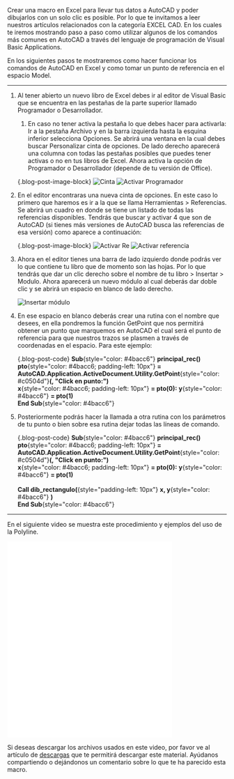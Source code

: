 Crear una macro en Excel para llevar tus datos a AutoCAD y poder dibujarlos con un solo clic es posible. Por lo que te invitamos a leer nuestros artículos relacionados con la categoría EXCEL CAD. En los cuales te iremos mostrando paso a paso como utilizar algunos de los comandos más comunes en AutoCAD a través del lenguaje de programación de Visual Basic Applications.

En los siguientes pasos te mostraremos como hacer funcionar los comandos de AutoCAD en Excel y como tomar un punto de referencia en el espacio Model.

---

1. Al tener abierto un nuevo libro de Excel debes ir al editor de Visual Basic que se encuentra en las pestañas de la parte superior llamado Programador o Desarrollador.
   1. En caso no tener activa la pestaña lo que debes hacer para activarla: Ir a la pestaña Archivo y en la barra izquierda hasta la esquina inferior selecciona Opciones. Se abrirá una ventana en la cual debes buscar Personalizar cinta de opciones. De lado derecho aparecerá una columna con todas las pestañas posibles que puedes tener activas o no en tus libros de Excel. Ahora activa la opción de Programador o Desarrollador (depende de tu versión de Office).

    {.blog-post-image-block}
    ![Cinta](/storage/images/posts/Cinta1.jpg) 
    ![Activar Programador](/storage/images/posts/ActivarProgramador.jpg)

2. En el editor encontraras una nueva cinta de opciones. En este caso lo primero que haremos es ir a la que se llama Herramientas > Referencias. Se abrirá un cuadro en donde se tiene un listado de todas las referencias disponibles. Tendrás que buscar y activar 4 que son de AutoCAD (si tienes más versiones de AutoCAD busca las referencias de esa versión) como aparece a continuación:

    {.blog-post-image-block}
    ![Activar Re](/storage/images/posts/ActivarRe.jpg) 
    ![Activar referencia](/storage/images/posts/ActivarReferencia.jpg)

3. Ahora en el editor tienes una barra de lado izquierdo donde podrás ver lo que contiene tu libro que de momento son las hojas. Por lo que tendrás que dar un clic derecho sobre el nombre de tu libro > Insertar > Modulo. Ahora aparecerá un nuevo módulo al cual deberás dar doble clic y se abrirá un espacio en blanco de lado derecho.

    ![Insertar módulo](/storage/images/posts/InsertarMod.jpg)

4. En ese espacio en blanco deberás crear una rutina con el nombre que desees, en ella pondremos la función GetPoint que nos permitirá obtener un punto que marquemos en AutoCAD el cual será el punto de referencia para que nuestros trazos se plasmen a través de coordenadas en el espacio. Para este ejemplo:

    {.blog-post-code}
    **Sub**{style="color: #4bacc6"} **principal_rec()**<br>
    **pto**{style="color: #4bacc6; padding-left: 10px"} **= AutoCAD.Application.ActiveDocument.Utility.GetPoint**{style="color: #c0504d"}**(, "Click en punto:")**<br>
    **x**{style="color: #4bacc6; padding-left: 10px"} **= pto(0):** **y**{style="color: #4bacc6"} **= pto(1)**<br>
    **End Sub**{style="color: #4bacc6"}

5. Posteriormente podrás hacer la llamada a otra rutina con los parámetros de tu punto o bien sobre esa rutina dejar todas las líneas de comando.
   
   {.blog-post-code}
   **Sub**{style="color: #4bacc6"} **principal_rec()**<br>
   **pto**{style="color: #4bacc6; padding-left: 10px"} **= AutoCAD.Application.ActiveDocument.Utility.GetPoint**{style="color: #c0504d"}**(, "Click en punto:")**<br>
   **x**{style="color: #4bacc6; padding-left: 10px"} **= pto(0):** **y**{style="color: #4bacc6"} **= pto(1)**<br>
   <br>
   **Call dib_rectangulo(**{style="padding-left: 10px"} **x, y**{style="color: #4bacc6"} **)**<br>
   **End Sub**{style="color: #4bacc6"}
   
---

En el siguiente video se muestra este procedimiento y ejemplos del uso de la Polyline.

<iframe loading="lazy" id="embed_video" class="" width="75%" height="450px" src="//www.youtube.com/embed/Mjtm6ErlAW8?&amp;autoplay=0&amp;mute=0&amp;loop=0&amp;playlist=Mjtm6ErlAW8" frameborder="0"></iframe>

Si deseas descargar los archivos usados en este video, por favor ve al artículo de [descargas](/area-de-descargas) que te permitirá descargar este material. Ayúdanos compartiendo o dejándonos un comentario sobre lo que te ha parecido esta macro.